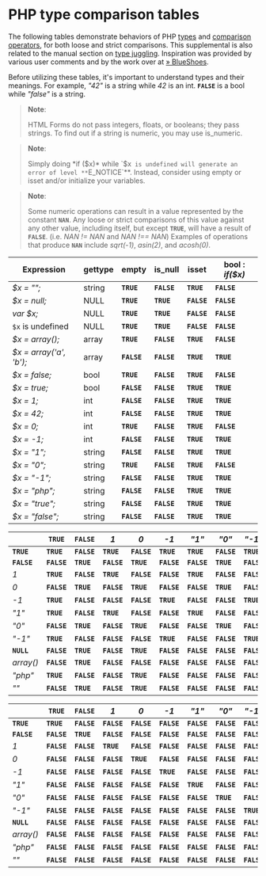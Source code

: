 PHP type comparison tables
==========================

The following tables demonstrate behaviors of PHP
<a href="/language/types.html" class="link">types</a> and
<a href="/language/operators/comparison.html" class="link">comparison operators</a>,
for both loose and strict comparisons. This supplemental is also related
to the manual section on
<a href="/language/types/type-juggling.html" class="link">type juggling</a>.
Inspiration was provided by various user comments and by the work over
at
<a href="http://www.blueshoes.org/en/developer/php_cheat_sheet/" class="link external">» BlueShoes</a>.

Before utilizing these tables, it's important to understand types and
their meanings. For example, *"42"* is a <span
class="type">string</span> while *42* is an <span
class="type">int</span>. **`FALSE`** is a <span class="type">bool</span>
while *"false"* is a <span class="type">string</span>.

> **Note**:
>
> HTML Forms do not pass integers, floats, or booleans; they pass
> strings. To find out if a string is numeric, you may use <span
> class="function">is\_numeric</span>.

> **Note**:
>
> Simply doing *if ($x)* while `$x` is undefined will generate an error
> of level **`E_NOTICE`**. Instead, consider using <span
> class="function">empty</span> or <span class="function">isset</span>
> and/or initialize your variables.

> **Note**:
>
> Some numeric operations can result in a value represented by the
> constant **`NAN`**. Any loose or strict comparisons of this value
> against any other value, including itself, but except **`TRUE`**, will
> have a result of **`FALSE`**. (i.e. *NAN != NAN* and *NAN !== NAN*)
> Examples of operations that produce **`NAN`** include *sqrt(-1)*,
> *asin(2)*, and *acosh(0)*.

| Expression              | <span class="function">gettype</span> | <span class="function">empty</span> | <span class="function">is\_null</span> | <span class="function">isset</span> | <span class="type">bool</span> : *if($x)* |
|-------------------------|---------------------------------------|-------------------------------------|----------------------------------------|-------------------------------------|-------------------------------------------|
| *$x = "";*              | <span class="type">string</span>      | **`TRUE`**                          | **`FALSE`**                            | **`TRUE`**                          | **`FALSE`**                               |
| *$x = null;*            | <span class="type">NULL</span>        | **`TRUE`**                          | **`TRUE`**                             | **`FALSE`**                         | **`FALSE`**                               |
| *var $x;*               | <span class="type">NULL</span>        | **`TRUE`**                          | **`TRUE`**                             | **`FALSE`**                         | **`FALSE`**                               |
| `$x` is undefined       | <span class="type">NULL</span>        | **`TRUE`**                          | **`TRUE`**                             | **`FALSE`**                         | **`FALSE`**                               |
| *$x = array();*         | <span class="type">array</span>       | **`TRUE`**                          | **`FALSE`**                            | **`TRUE`**                          | **`FALSE`**                               |
| *$x = array('a', 'b');* | <span class="type">array</span>       | **`FALSE`**                         | **`FALSE`**                            | **`TRUE`**                          | **`TRUE`**                                |
| *$x = false;*           | <span class="type">bool</span>        | **`TRUE`**                          | **`FALSE`**                            | **`TRUE`**                          | **`FALSE`**                               |
| *$x = true;*            | <span class="type">bool</span>        | **`FALSE`**                         | **`FALSE`**                            | **`TRUE`**                          | **`TRUE`**                                |
| *$x = 1;*               | <span class="type">int</span>         | **`FALSE`**                         | **`FALSE`**                            | **`TRUE`**                          | **`TRUE`**                                |
| *$x = 42;*              | <span class="type">int</span>         | **`FALSE`**                         | **`FALSE`**                            | **`TRUE`**                          | **`TRUE`**                                |
| *$x = 0;*               | <span class="type">int</span>         | **`TRUE`**                          | **`FALSE`**                            | **`TRUE`**                          | **`FALSE`**                               |
| *$x = -1;*              | <span class="type">int</span>         | **`FALSE`**                         | **`FALSE`**                            | **`TRUE`**                          | **`TRUE`**                                |
| *$x = "1";*             | <span class="type">string</span>      | **`FALSE`**                         | **`FALSE`**                            | **`TRUE`**                          | **`TRUE`**                                |
| *$x = "0";*             | <span class="type">string</span>      | **`TRUE`**                          | **`FALSE`**                            | **`TRUE`**                          | **`FALSE`**                               |
| *$x = "-1";*            | <span class="type">string</span>      | **`FALSE`**                         | **`FALSE`**                            | **`TRUE`**                          | **`TRUE`**                                |
| *$x = "php";*           | <span class="type">string</span>      | **`FALSE`**                         | **`FALSE`**                            | **`TRUE`**                          | **`TRUE`**                                |
| *$x = "true";*          | <span class="type">string</span>      | **`FALSE`**                         | **`FALSE`**                            | **`TRUE`**                          | **`TRUE`**                                |
| *$x = "false";*         | <span class="type">string</span>      | **`FALSE`**                         | **`FALSE`**                            | **`TRUE`**                          | **`TRUE`**                                |

|             | **`TRUE`**  | **`FALSE`** | *1*         | *0*         | *-1*        | *"1"*       | *"0"*       | *"-1"*      | **`NULL`**  | *array()*   | *"php"*     | *""*        |
|-------------|-------------|-------------|-------------|-------------|-------------|-------------|-------------|-------------|-------------|-------------|-------------|-------------|
| **`TRUE`**  | **`TRUE`**  | **`FALSE`** | **`TRUE`**  | **`FALSE`** | **`TRUE`**  | **`TRUE`**  | **`FALSE`** | **`TRUE`**  | **`FALSE`** | **`FALSE`** | **`TRUE`**  | **`FALSE`** |
| **`FALSE`** | **`FALSE`** | **`TRUE`**  | **`FALSE`** | **`TRUE`**  | **`FALSE`** | **`FALSE`** | **`TRUE`**  | **`FALSE`** | **`TRUE`**  | **`TRUE`**  | **`FALSE`** | **`TRUE`**  |
| *1*         | **`TRUE`**  | **`FALSE`** | **`TRUE`**  | **`FALSE`** | **`FALSE`** | **`TRUE`**  | **`FALSE`** | **`FALSE`** | **`FALSE`** | **`FALSE`** | **`FALSE`** | **`FALSE`** |
| *0*         | **`FALSE`** | **`TRUE`**  | **`FALSE`** | **`TRUE`**  | **`FALSE`** | **`FALSE`** | **`TRUE`**  | **`FALSE`** | **`TRUE`**  | **`FALSE`** | **`TRUE`**  | **`TRUE`**  |
| *-1*        | **`TRUE`**  | **`FALSE`** | **`FALSE`** | **`FALSE`** | **`TRUE`**  | **`FALSE`** | **`FALSE`** | **`TRUE`**  | **`FALSE`** | **`FALSE`** | **`FALSE`** | **`FALSE`** |
| *"1"*       | **`TRUE`**  | **`FALSE`** | **`TRUE`**  | **`FALSE`** | **`FALSE`** | **`TRUE`**  | **`FALSE`** | **`FALSE`** | **`FALSE`** | **`FALSE`** | **`FALSE`** | **`FALSE`** |
| *"0"*       | **`FALSE`** | **`TRUE`**  | **`FALSE`** | **`TRUE`**  | **`FALSE`** | **`FALSE`** | **`TRUE`**  | **`FALSE`** | **`FALSE`** | **`FALSE`** | **`FALSE`** | **`FALSE`** |
| *"-1"*      | **`TRUE`**  | **`FALSE`** | **`FALSE`** | **`FALSE`** | **`TRUE`**  | **`FALSE`** | **`FALSE`** | **`TRUE`**  | **`FALSE`** | **`FALSE`** | **`FALSE`** | **`FALSE`** |
| **`NULL`**  | **`FALSE`** | **`TRUE`**  | **`FALSE`** | **`TRUE`**  | **`FALSE`** | **`FALSE`** | **`FALSE`** | **`FALSE`** | **`TRUE`**  | **`TRUE`**  | **`FALSE`** | **`TRUE`**  |
| *array()*   | **`FALSE`** | **`TRUE`**  | **`FALSE`** | **`FALSE`** | **`FALSE`** | **`FALSE`** | **`FALSE`** | **`FALSE`** | **`TRUE`**  | **`TRUE`**  | **`FALSE`** | **`FALSE`** |
| *"php"*     | **`TRUE`**  | **`FALSE`** | **`FALSE`** | **`TRUE`**  | **`FALSE`** | **`FALSE`** | **`FALSE`** | **`FALSE`** | **`FALSE`** | **`FALSE`** | **`TRUE`**  | **`FALSE`** |
| *""*        | **`FALSE`** | **`TRUE`**  | **`FALSE`** | **`TRUE`**  | **`FALSE`** | **`FALSE`** | **`FALSE`** | **`FALSE`** | **`TRUE`**  | **`FALSE`** | **`FALSE`** | **`TRUE`**  |

|             | **`TRUE`**  | **`FALSE`** | *1*         | *0*         | *-1*        | *"1"*       | *"0"*       | *"-1"*      | **`NULL`**  | *array()*   | *"php"*     | *""*        |
|-------------|-------------|-------------|-------------|-------------|-------------|-------------|-------------|-------------|-------------|-------------|-------------|-------------|
| **`TRUE`**  | **`TRUE`**  | **`FALSE`** | **`FALSE`** | **`FALSE`** | **`FALSE`** | **`FALSE`** | **`FALSE`** | **`FALSE`** | **`FALSE`** | **`FALSE`** | **`FALSE`** | **`FALSE`** |
| **`FALSE`** | **`FALSE`** | **`TRUE`**  | **`FALSE`** | **`FALSE`** | **`FALSE`** | **`FALSE`** | **`FALSE`** | **`FALSE`** | **`FALSE`** | **`FALSE`** | **`FALSE`** | **`FALSE`** |
| *1*         | **`FALSE`** | **`FALSE`** | **`TRUE`**  | **`FALSE`** | **`FALSE`** | **`FALSE`** | **`FALSE`** | **`FALSE`** | **`FALSE`** | **`FALSE`** | **`FALSE`** | **`FALSE`** |
| *0*         | **`FALSE`** | **`FALSE`** | **`FALSE`** | **`TRUE`**  | **`FALSE`** | **`FALSE`** | **`FALSE`** | **`FALSE`** | **`FALSE`** | **`FALSE`** | **`FALSE`** | **`FALSE`** |
| *-1*        | **`FALSE`** | **`FALSE`** | **`FALSE`** | **`FALSE`** | **`TRUE`**  | **`FALSE`** | **`FALSE`** | **`FALSE`** | **`FALSE`** | **`FALSE`** | **`FALSE`** | **`FALSE`** |
| *"1"*       | **`FALSE`** | **`FALSE`** | **`FALSE`** | **`FALSE`** | **`FALSE`** | **`TRUE`**  | **`FALSE`** | **`FALSE`** | **`FALSE`** | **`FALSE`** | **`FALSE`** | **`FALSE`** |
| *"0"*       | **`FALSE`** | **`FALSE`** | **`FALSE`** | **`FALSE`** | **`FALSE`** | **`FALSE`** | **`TRUE`**  | **`FALSE`** | **`FALSE`** | **`FALSE`** | **`FALSE`** | **`FALSE`** |
| *"-1"*      | **`FALSE`** | **`FALSE`** | **`FALSE`** | **`FALSE`** | **`FALSE`** | **`FALSE`** | **`FALSE`** | **`TRUE`**  | **`FALSE`** | **`FALSE`** | **`FALSE`** | **`FALSE`** |
| **`NULL`**  | **`FALSE`** | **`FALSE`** | **`FALSE`** | **`FALSE`** | **`FALSE`** | **`FALSE`** | **`FALSE`** | **`FALSE`** | **`TRUE`**  | **`FALSE`** | **`FALSE`** | **`FALSE`** |
| *array()*   | **`FALSE`** | **`FALSE`** | **`FALSE`** | **`FALSE`** | **`FALSE`** | **`FALSE`** | **`FALSE`** | **`FALSE`** | **`FALSE`** | **`TRUE`**  | **`FALSE`** | **`FALSE`** |
| *"php"*     | **`FALSE`** | **`FALSE`** | **`FALSE`** | **`FALSE`** | **`FALSE`** | **`FALSE`** | **`FALSE`** | **`FALSE`** | **`FALSE`** | **`FALSE`** | **`TRUE`**  | **`FALSE`** |
| *""*        | **`FALSE`** | **`FALSE`** | **`FALSE`** | **`FALSE`** | **`FALSE`** | **`FALSE`** | **`FALSE`** | **`FALSE`** | **`FALSE`** | **`FALSE`** | **`FALSE`** | **`TRUE`**  |
